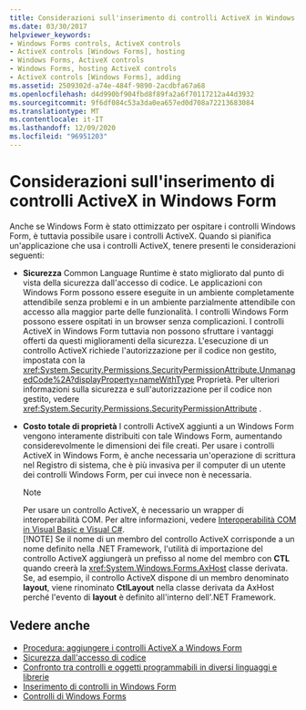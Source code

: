 ```yaml
---
title: Considerazioni sull'inserimento di controlli ActiveX in Windows Form
ms.date: 03/30/2017
helpviewer_keywords:
- Windows Forms controls, ActiveX controls
- ActiveX controls [Windows Forms], hosting
- Windows Forms, ActiveX controls
- Windows Forms, hosting ActiveX controls
- ActiveX controls [Windows Forms], adding
ms.assetid: 2509302d-a74e-484f-9890-2acdbfa67a68
ms.openlocfilehash: d4d990bf904fbd8f89fa2a6f70117212a44d3932
ms.sourcegitcommit: 9f6df084c53a3da0ea657ed0d708a72213683084
ms.translationtype: MT
ms.contentlocale: it-IT
ms.lasthandoff: 12/09/2020
ms.locfileid: "96951203"
---
```

# <a name="considerations-when-hosting-an-activex-control-on-a-windows-form"></a>Considerazioni sull'inserimento di controlli ActiveX in Windows Form

Anche se Windows Form è stato ottimizzato per ospitare i controlli Windows Form, è tuttavia possibile usare i controlli ActiveX. Quando si pianifica un'applicazione che usa i controlli ActiveX, tenere presenti le considerazioni seguenti:  
  
- **Sicurezza** Common Language Runtime è stato migliorato dal punto di vista della sicurezza dall'accesso di codice. Le applicazioni con Windows Form possono essere eseguite in un ambiente completamente attendibile senza problemi e in un ambiente parzialmente attendibile con accesso alla maggior parte delle funzionalità. I controlli Windows Form possono essere ospitati in un browser senza complicazioni. I controlli ActiveX in Windows Form tuttavia non possono sfruttare i vantaggi offerti da questi miglioramenti della sicurezza. L'esecuzione di un controllo ActiveX richiede l'autorizzazione per il codice non gestito, impostata con la <xref:System.Security.Permissions.SecurityPermissionAttribute.UnmanagedCode%2A?displayProperty=nameWithType> Proprietà. Per ulteriori informazioni sulla sicurezza e sull'autorizzazione per il codice non gestito, vedere <xref:System.Security.Permissions.SecurityPermissionAttribute> .  
  
- **Costo totale di proprietà** I controlli ActiveX aggiunti a un Windows Form vengono interamente distribuiti con tale Windows Form, aumentando considerevolmente le dimensioni dei file creati. Per usare i controlli ActiveX in Windows Form, è anche necessaria un'operazione di scrittura nel Registro di sistema, che è più invasiva per il computer di un utente dei controlli Windows Form, per cui invece non è necessaria.  
  
    > [!NOTE]
    > Per usare un controllo ActiveX, è necessario un wrapper di interoperabilità COM. Per altre informazioni, vedere [Interoperabilità COM in Visual Basic e Visual C#](/dotnet/visual-basic/programming-guide/com-interop/com-interoperability-in-net-framework-applications).  
    > [!NOTE]
    > Se il nome di un membro del controllo ActiveX corrisponde a un nome definito nella .NET Framework, l'utilità di importazione del controllo ActiveX aggiungerà un prefisso al nome del membro con **CTL** quando creerà la <xref:System.Windows.Forms.AxHost> classe derivata. Se, ad esempio, il controllo ActiveX dispone di un membro denominato **layout**, viene rinominato **CtlLayout** nella classe derivata da AxHost perché l'evento di **layout** è definito all'interno dell'.NET Framework.  
  
## <a name="see-also"></a>Vedere anche

- [Procedura: aggiungere i controlli ActiveX a Windows Form](how-to-add-activex-controls-to-windows-forms.md)
- [Sicurezza dall'accesso di codice](/dotnet/framework/misc/code-access-security)
- [Confronto tra controlli e oggetti programmabili in diversi linguaggi e librerie](/previous-versions/visualstudio/visual-studio-2010/0061wezk(v=vs.100))
- [Inserimento di controlli in Windows Form](putting-controls-on-windows-forms.md)
- [Controlli di Windows Forms](index.md)

